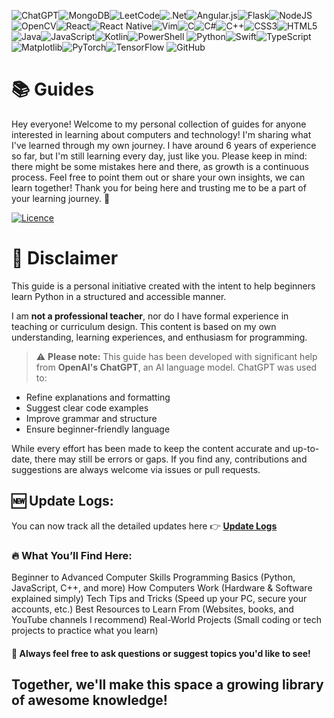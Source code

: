 ![ChatGPT](https://img.shields.io/badge/chatGPT-74aa9c?style=for-the-badge&logo=openai&logoColor=white)![MongoDB](https://img.shields.io/badge/MongoDB-%234ea94b.svg?style=for-the-badge&logo=mongodb&logoColor=white)![LeetCode](https://img.shields.io/badge/LeetCode-000000?style=for-the-badge&logo=LeetCode&logoColor=#d16c06)![.Net](https://img.shields.io/badge/.NET-5C2D91?style=for-the-badge&logo=.net&logoColor=white)![Angular.js](https://img.shields.io/badge/angular.js-%23E23237.svg?style=for-the-badge&logo=angularjs&logoColor=white)![Flask](https://img.shields.io/badge/flask-%23000.svg?style=for-the-badge&logo=flask&logoColor=white)![NodeJS](https://img.shields.io/badge/node.js-6DA55F?style=for-the-badge&logo=node.js&logoColor=white)![OpenCV](https://img.shields.io/badge/opencv-%23white.svg?style=for-the-badge&logo=opencv&logoColor=white)![React](https://img.shields.io/badge/react-%2320232a.svg?style=for-the-badge&logo=react&logoColor=%2361DAFB)![React Native](https://img.shields.io/badge/react_native-%2320232a.svg?style=for-the-badge&logo=react&logoColor=%2361DAFB)![Vim](https://img.shields.io/badge/VIM-%2311AB00.svg?style=for-the-badge&logo=vim&logoColor=white)![C](https://img.shields.io/badge/c-%2300599C.svg?style=for-the-badge&logo=c&logoColor=white)![C#](https://img.shields.io/badge/c%23-%23239120.svg?style=for-the-badge&logo=csharp&logoColor=white)![C++](https://img.shields.io/badge/c++-%2300599C.svg?style=for-the-badge&logo=c%2B%2B&logoColor=white)![CSS3](https://img.shields.io/badge/css3-%231572B6.svg?style=for-the-badge&logo=css3&logoColor=white)![HTML5](https://img.shields.io/badge/html5-%23E34F26.svg?style=for-the-badge&logo=html5&logoColor=white)![Java](https://img.shields.io/badge/java-%23ED8B00.svg?style=for-the-badge&logo=openjdk&logoColor=white)![JavaScript](https://img.shields.io/badge/javascript-%23323330.svg?style=for-the-badge&logo=javascript&logoColor=%23F7DF1E)![Kotlin](https://img.shields.io/badge/kotlin-%237F52FF.svg?style=for-the-badge&logo=kotlin&logoColor=white)![PowerShell](https://img.shields.io/badge/PowerShell-%235391FE.svg?style=for-the-badge&logo=powershell&logoColor=white)	![Python](https://img.shields.io/badge/python-3670A0?style=for-the-badge&logo=python&logoColor=ffdd54)![Swift](https://img.shields.io/badge/swift-F54A2A?style=for-the-badge&logo=swift&logoColor=white)![TypeScript](https://img.shields.io/badge/typescript-%23007ACC.svg?style=for-the-badge&logo=typescript&logoColor=white)![Matplotlib](https://img.shields.io/badge/Matplotlib-%23ffffff.svg?style=for-the-badge&logo=Matplotlib&logoColor=black)![PyTorch](https://img.shields.io/badge/PyTorch-%23EE4C2C.svg?style=for-the-badge&logo=PyTorch&logoColor=white)![TensorFlow](https://img.shields.io/badge/TensorFlow-%23FF6F00.svg?style=for-the-badge&logo=TensorFlow&logoColor=white)	![GitHub](https://img.shields.io/badge/github-%23121011.svg?style=for-the-badge&logo=github&logoColor=white)<br>
# 📚 Guides

Hey everyone!
Welcome to my personal collection of guides for anyone interested in learning about computers and technology!
I'm sharing what I've learned through my own journey. I have around 6 years of experience so far, but I'm still learning every day, just like you.
Please keep in mind: there might be some mistakes here and there, as growth is a continuous process.
Feel free to point them out or share your own insights, we can learn together!
Thank you for being here and trusting me to be a part of your learning journey. 🚀


[![Licence](https://img.shields.io/github/license/Ileriayo/markdown-badges?style=for-the-badge)](./LICENSE)

# 📄 Disclaimer

This guide is a personal initiative created with the intent to help beginners learn Python in a structured and accessible manner.

I am **not a professional teacher**, nor do I have formal experience in teaching or curriculum design. This content is based on my own understanding, learning experiences, and enthusiasm for programming.

> ⚠️ **Please note:**
> This guide has been developed with significant help from **OpenAI's ChatGPT**, an AI language model. ChatGPT was used to:

* Refine explanations and formatting
* Suggest clear code examples
* Improve grammar and structure
* Ensure beginner-friendly language

While every effort has been made to keep the content accurate and up-to-date, there may still be errors or gaps. If you find any, contributions and suggestions are always welcome via issues or pull requests.



## 🆕 Update Logs:

You can now track all the detailed updates here 👉 [**Update Logs**](./UPDATES.md)



### 🔥 What You’ll Find Here:
Beginner to Advanced Computer Skills
Programming Basics (Python, JavaScript, C++, and more)
How Computers Work (Hardware & Software explained simply)
Tech Tips and Tricks (Speed up your PC, secure your accounts, etc.)
Best Resources to Learn From (Websites, books, and YouTube channels I recommend)
Real-World Projects (Small coding or tech projects to practice what you learn)

#### 💬 Always feel free to ask questions or suggest topics you'd like to see!
Together, we'll make this space a growing library of awesome knowledge!
---

